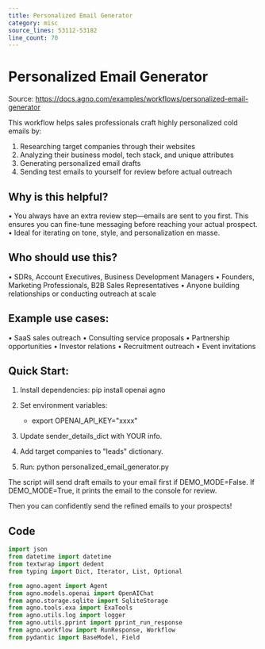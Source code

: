 ```yaml
---
title: Personalized Email Generator
category: misc
source_lines: 53112-53182
line_count: 70
---
```


# Personalized Email Generator
Source: https://docs.agno.com/examples/workflows/personalized-email-generator



This workflow helps sales professionals craft highly personalized cold emails by:

1. Researching target companies through their websites
2. Analyzing their business model, tech stack, and unique attributes
3. Generating personalized email drafts
4. Sending test emails to yourself for review before actual outreach

## Why is this helpful?

• You always have an extra review step—emails are sent to you first.
This ensures you can fine-tune messaging before reaching your actual prospect.
• Ideal for iterating on tone, style, and personalization en masse.

## Who should use this?

• SDRs, Account Executives, Business Development Managers
• Founders, Marketing Professionals, B2B Sales Representatives
• Anyone building relationships or conducting outreach at scale

## Example use cases:

• SaaS sales outreach
• Consulting service proposals
• Partnership opportunities
• Investor relations
• Recruitment outreach
• Event invitations

## Quick Start:

1. Install dependencies:
   pip install openai agno

2. Set environment variables:
   * export OPENAI\_API\_KEY="xxxx"

3. Update sender\_details\_dict with YOUR info.

4. Add target companies to "leads" dictionary.

5. Run:
   python personalized\_email\_generator.py

The script will send draft emails to your email first if DEMO\_MODE=False.
If DEMO\_MODE=True, it prints the email to the console for review.

Then you can confidently send the refined emails to your prospects!

## Code

```python personalized_email_generator.py
import json
from datetime import datetime
from textwrap import dedent
from typing import Dict, Iterator, List, Optional

from agno.agent import Agent
from agno.models.openai import OpenAIChat
from agno.storage.sqlite import SqliteStorage
from agno.tools.exa import ExaTools
from agno.utils.log import logger
from agno.utils.pprint import pprint_run_response
from agno.workflow import RunResponse, Workflow
from pydantic import BaseModel, Field

